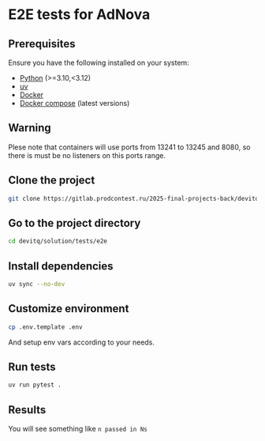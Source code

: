 # E2E tests for AdNova

## Prerequisites

Ensure you have the following installed on your system:

- [Python](https://www.python.org/) (>=3.10,<3.12)
- [uv](https://docs.astral.sh/uv/)
- [Docker](https://www.docker.com/)
- [Docker compose](https://docs.docker.com/compose/) (latest versions)

## Warning

Plese note that containers will use ports from 13241 to 13245 and 8080, so there is must be no listeners on this ports range.

## Clone the project

```bash
git clone https://gitlab.prodcontest.ru/2025-final-projects-back/devitq.git
```

## Go to the project directory

```bash
cd devitq/solution/tests/e2e
```

## Install dependencies

```bash
uv sync --no-dev
```

## Customize environment

```bash
cp .env.template .env
```

And setup env vars according to your needs.

## Run tests

```bash
uv run pytest .
```

## Results

You will see something like `n passed in Ns`
